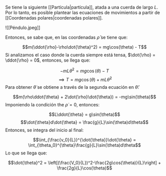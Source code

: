 
Se tiene la siguiente [[Partícula|partícula]], atada a una cuerda de largo $L$. Por lo tanto, es posible plantear las ecuaciones de movimientos a partir de [[Coordenadas polares|coordenadas polares]].  

![[Péndulo.jpeg]]

Entonces,  se sabe que, en las coordenadas $\hat{\rho}$ se tiene que: 

$$m(\ddot{\rho}-\rho\dot{\theta}^2) = mg\cos(\theta) - T$$ 
Si analizamos el caso donde la cuerda siempre está tensa, $\dot{\rho} = \ddot{\rho} = 0$, entonces, se llega que: 

$$-mL\dot{\theta}^2 = mg\cos(\theta) - T$$ 
$$\implies T = mg\cos(\theta) + mL\dot{\theta}^2$$ 
Para obtener $\dot{\theta}$ se obtiene a través de la segunda ecuación en $\hat{\theta}$:

$$m(\rho\ddot{\theta} + 2\dot{\rho}\dot{\theta}) = -mg\sin(\theta)$$ 
Imponiendo la condición the $\dot{\rho} = 0$, entonces: 

$$L\ddot{\theta} = g\sin(\theta)$$ $$\dot{\theta}d\dot{\theta} = \frac{g}{L}\sin(\theta)d\theta$$ 
Entonces, se integra del inicio al final: 

$$\int_{\frac{v_0}{L}}^{\dot{\theta}}\dot{\theta} = \int_{\theta_0}^{\theta}\frac{g}{L}\sin(\theta)d\theta$$ 
Lo que se llega que: 

$$\dot{\theta}^2 = \left[(\frac{V_0}{L})^2-\frac{2g\cos(\theta)}{L}\right] + \frac{2g}{L}\cos(\theta)$$ 
